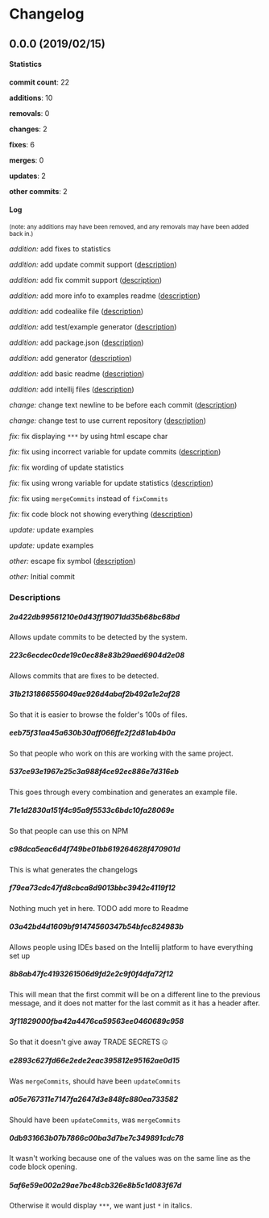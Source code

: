 # Changelog
## 0.0.0 (2019/02/15)
#### Statistics
**commit count**: 22

**additions**: 10

**removals**: 0

**changes**: 2

**fixes**: 6

**merges**: 0

**updates**: 2

**other commits**: 2

#### Log
<small>(note: any additions may have been removed, and any removals may have been added back in.)</small>

*addition:* add fixes to statistics

*addition:* add update commit support ([description](#2a422db99561210e0d43ff19071dd35b68bc68bd-9))

*addition:* add fix commit support ([description](#223c6ecdec0cde19c0ec88e83b29aed6904d2e08-9))

*addition:* add more info to examples readme ([description](#31b2131866556049ae926d4abaf2b492a1e2af28-9))

*addition:* add codealike file ([description](#eeb75f31aa45a630b30aff066ffe2f2d81ab4b0a-9))

*addition:* add test/example generator ([description](#537ce93e1967e25c3a988f4ce92ec886e7d316eb-9))

*addition:* add package.json ([description](#71e1d2830a151f4c95a9f5533c6bdc10fa28069e-9))

*addition:* add generator ([description](#c98dca5eac6d4f749be01bb619264628f470901d-9))

*addition:* add basic readme ([description](#f79ea73cdc47fd8cbca8d9013bbc3942c4119f12-9))

*addition:* add intellij files ([description](#03a42bd4d1609bf91474560347b54bfec824983b-9))

*change:* change text newline to be before each commit ([description](#8b8ab47fc4193261506d9fd2e2c9f0f4dfa72f12-9))

*change:* change test to use current repository ([description](#3f11829000fba42a4476ca59563ee0460689c958-9))

*fix:* fix displaying `***` by using html escape char

*fix:* fix using incorrect variable for update commits ([description](#e2893c627fd66e2ede2eac395812e95162ae0d15-9))

*fix:* fix wording of update statistics

*fix:* fix using wrong variable for update statistics ([description](#a05e767311e7147fa2647d3e848fc880ea733582-9))

*fix:* fix using `mergeCommits` instead of `fixCommits`

*fix:* fix code block not showing everything ([description](#0db931663b07b7866c00ba3d7be7c349891cdc78-9))

*update:* update examples

*update:* update examples

*other:* escape fix symbol ([description](#5af6e59e002a29ae7bc48cb326e8b5c1d083f67d-9))

*other:* Initial commit
### Descriptions
##### 2a422db99561210e0d43ff19071dd35b68bc68bd
Allows update commits to be detected by the system.
##### 223c6ecdec0cde19c0ec88e83b29aed6904d2e08
Allows commits that are fixes to be detected.
##### 31b2131866556049ae926d4abaf2b492a1e2af28
So that it is easier to browse the folder's 100s of files.
##### eeb75f31aa45a630b30aff066ffe2f2d81ab4b0a
So that people who work on this are working with the same project.
##### 537ce93e1967e25c3a988f4ce92ec886e7d316eb
This goes through every combination and generates an example file.
##### 71e1d2830a151f4c95a9f5533c6bdc10fa28069e
So that people can use this on NPM
##### c98dca5eac6d4f749be01bb619264628f470901d
This is what generates the changelogs
##### f79ea73cdc47fd8cbca8d9013bbc3942c4119f12
Nothing much yet in here. TODO add more to Readme
##### 03a42bd4d1609bf91474560347b54bfec824983b
Allows people using IDEs based on the Intellij platform to have everything set up
##### 8b8ab47fc4193261506d9fd2e2c9f0f4dfa72f12
This will mean that the first commit will be on a different line to the previous message, and it does not matter for the last commit as it has a header after.
##### 3f11829000fba42a4476ca59563ee0460689c958
So that it doesn't give away TRADE SECRETS 🤐
##### e2893c627fd66e2ede2eac395812e95162ae0d15
Was `mergeCommits`, should have been `updateCommits`
##### a05e767311e7147fa2647d3e848fc880ea733582
Should have been `updateCommits`, was `mergeCommits`
##### 0db931663b07b7866c00ba3d7be7c349891cdc78
It wasn't working because one of the values was on the same line as the code block opening.
##### 5af6e59e002a29ae7bc48cb326e8b5c1d083f67d
Otherwise it would display `***`, we want just `*` in italics.
